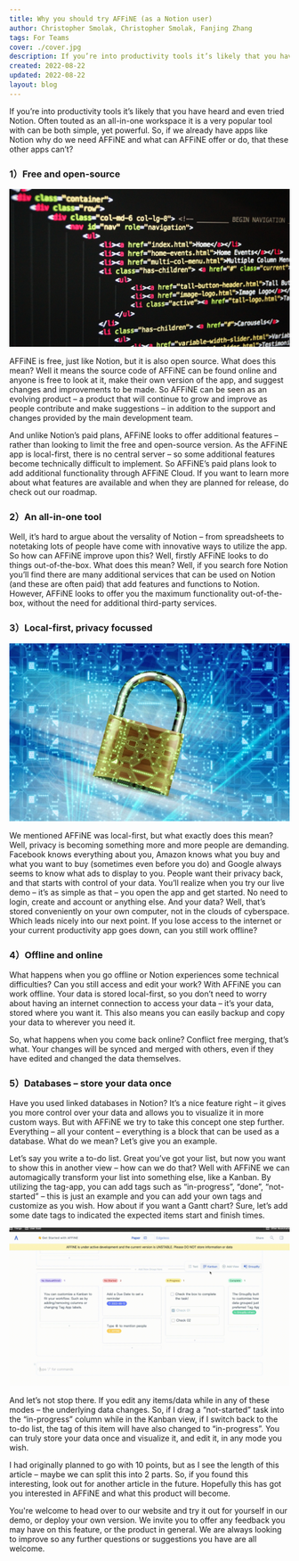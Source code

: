 ```yaml
---
title: Why you should try AFFiNE (as a Notion user)
author: Christopher Smolak, Christopher Smolak, Fanjing Zhang
tags: For Teams
cover: ./cover.jpg
description: If you’re into productivity tools it’s likely that you have heard and even tried Notion
created: 2022-08-22
updated: 2022-08-22
layout: blog
---
```


If you’re into productivity tools it’s likely that you have heard and even tried Notion. Often touted as an all-in-one workspace it is a very popular tool with can be both simple, yet powerful. So, if we already have apps like Notion why do we need AFFiNE and what can AFFiNE offer or do, that these other apps can’t?

### **1）Free and open-source**

![](./77461775d56d99790c96c9d102d9b69e0d915ec6-5456x3064.jpg)

AFFiNE is free, just like Notion, but it is also open source. What does this mean? Well it means the source code of AFFiNE can be found online and anyone is free to look at it, make their own version of the app, and suggest changes and improvements to be made. So AFFiNE can be seen as an evolving product – a product that will continue to grow and improve as people contribute and make suggestions – in addition to the support and changes provided by the main development team.

And unlike Notion’s paid plans, AFFiNE looks to offer additional features – rather than looking to limit the free and open-source version. As the AFFiNE app is local-first, there is no central server – so some additional features become technically difficult to implement. So AFFiNE’s paid plans look to add additional functionality through AFFiNE Cloud. If you want to learn more about what features are available and when they are planned for release, do check out our roadmap.

### **2）An all-in-one tool**

Well, it’s hard to argue about the versality of Notion – from spreadsheets to notetaking lots of people have come with innovative ways to utilize the app. So how can AFFiNE improve upon this? Well, firstly AFFiNE looks to do things out-of-the-box. What does this mean? Well, if you search fore Notion you’ll find there are many additional services that can be used on Notion (and these are often paid) that add features and functions to Notion. However, AFFiNE looks to offer you the maximum functionality out-of-the-box, without the need for additional third-party services.

### **3）Local-first, privacy focussed**

![](./cc47720a0c8d2ad1023500ad03fbfcdbf97da1e3-1920x1216.jpg)

We mentioned AFFiNE was local-first, but what exactly does this mean? Well, privacy is becoming something more and more people are demanding. Facebook knows everything about you, Amazon knows what you buy and what you want to buy (sometimes even before you do) and Google always seems to know what ads to display to you. People want their privacy back, and that starts with control of your data. You’ll realize when you try our live demo – it’s as simple as that – you open the app and get started. No need to login, create and account or anything else. And your data? Well, that’s stored conveniently on your own computer, not in the clouds of cyberspace. Which leads nicely into our next point. If you lose access to the internet or your current productivity app goes down, can you still work offline?

### **4）Offline and online**

What happens when you go offline or Notion experiences some technical difficulties? Can you still access and edit your work? With AFFiNE you can work offline. Your data is stored local-first, so you don’t need to worry about having an internet connection to access your data – it’s your data, stored where you want it. This also means you can easily backup and copy your data to wherever you need it.

So, what happens when you come back online? Conflict free merging, that’s what. Your changes will be synced and merged with others, even if they have edited and changed the data themselves.

### **5）Databases – store your data once**

Have you used linked databases in Notion? It’s a nice feature right – it gives you more control over your data and allows you to visualize it in more custom ways. But with AFFiNE we try to take this concept one step further. Everything – all your content – everything is a block that can be used as a database. What do we mean? Let’s give you an example.

Let’s say you write a to-do list. Great you’ve got your list, but now you want to show this in another view – how can we do that? Well with AFFiNE we can automagically transform your list into something else, like a Kanban. By utilizing the tag-app, you can add tags such as “in-progress”, “done”, “not-started” – this is just an example and you can add your own tags and customize as you wish. How about if you want a Gantt chart? Sure, let’s add some date tags to indicated the expected items start and finish times.

![](./a309d3e757b9ac268e710d0796c40ef5d3615a32-1920x1080.gif)

And let’s not stop there. If you edit any items/data while in any of these modes – the underlying data changes. So, if I drag a “not-started” task into the “in-progress” column while in the Kanban view, if I switch back to the to-do list, the tag of this item will have also changed to “in-progress”. You can truly store your data once and visualize it, and edit it, in any mode you wish.

I had originally planned to go with 10 points, but as I see the length of this article – maybe we can split this into 2 parts. So, if you found this interesting, look out for another article in the future. Hopefully this has got you interested in AFFiNE and what this product will become.

You're welcome to head over to our website and try it out for yourself in our demo, or deploy your own version. We invite you to offer any feedback you may have on this feature, or the product in general. We are always looking to improve so any further questions or suggestions you have are all welcome.
